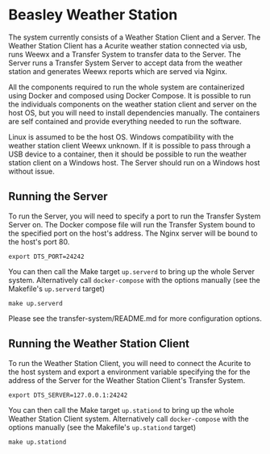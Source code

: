 # Beasley Weather Station

The system currently consists of a Weather Station Client and a Server. The Weather
Station Client has a Acurite weather station connected via usb, runs Weewx and a Transfer
System to transfer data to the Server. The Server runs a Transfer System Server to accept
data from the weather station and generates Weewx reports which are served via Nginx.

All the components required to run the whole system are containerized using Docker and
composed using Docker Compose. It is possible to run the individuals components on the
weather station client and server on the host OS, but you will need to install
dependencies manually. The containers are self contained and provide everything needed to
run the software.

Linux is assumed to be the host OS. Windows compatibility with the weather station client
Weewx unknown. If it is possible to pass through a USB device to a container, then it
should be possible to run the weather station client on a Windows host. The Server should
run on a Windows host without issue.

## Running the Server

To run the Server, you will need to specify a port to run the Transfer System Server on.
The Docker compose file will run the Transfer System bound to the specified port on the
host's address. The Nginx server will be bound to the host's port 80.

    export DTS_PORT=24242

You can then call the Make target `up.serverd` to bring up the whole Server system.
Alternatively call `docker-compose` with the options manually (see the Makefile's
`up.serverd` target)

    make up.serverd

Please see the transfer-system/README.md for more configuration options.

## Running the Weather Station Client

To run the Weather Station Client, you will need to connect the Acurite to the host
system and export a environment variable specifying the for the address of the Server for
the Weather Station Client's Transfer System.

    export DTS_SERVER=127.0.0.1:24242

You can then call the Make target `up.stationd` to bring up the whole Weather Station
Client system.  Alternatively call `docker-compose` with the options manually (see the
Makefile's `up.stationd` target)

    make up.stationd
